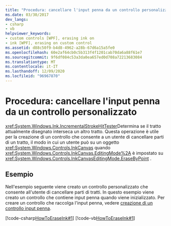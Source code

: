 ```yaml
---
title: "Procedura: cancellare l'input penna da un controllo personalizzato"
ms.date: 03/30/2017
dev_langs:
- csharp
- vb
helpviewer_keywords:
- custom controls [WPF], erasing ink on
- ink [WPF], erasing on custom control
ms.assetid: d88c50f9-b4d8-4962-a28b-67d6a15a5fe0
ms.openlocfilehash: 60e2af64cb0c5b313f4f1201cab70da6a88f61e7
ms.sourcegitcommit: 9f6df084c53a3da0ea657ed0d708a72213683084
ms.translationtype: MT
ms.contentlocale: it-IT
ms.lasthandoff: 12/09/2020
ms.locfileid: "96967870"
---
```

# <a name="how-to-erase-ink-on-a-custom-control"></a>Procedura: cancellare l'input penna da un controllo personalizzato
<xref:System.Windows.Ink.IncrementalStrokeHitTester>Determina se il tratto attualmente disegnato interseca un altro tratto.  Questa operazione è utile per la creazione di un controllo che consente a un utente di cancellare parti di un tratto, il modo in cui un utente può su un oggetto <xref:System.Windows.Controls.InkCanvas> quando <xref:System.Windows.Controls.InkCanvas.EditingMode%2A> è impostato su <xref:System.Windows.Controls.InkCanvasEditingMode.EraseByPoint> .  
  
## <a name="example"></a>Esempio  
 Nell'esempio seguente viene creato un controllo personalizzato che consente all'utente di cancellare parti di tratti.  In questo esempio viene creato un controllo che contiene input penna quando viene inizializzato.  Per creare un controllo che raccolga l'input penna, vedere [creazione di un controllo input penna](creating-an-ink-input-control.md).  
  
 [!code-csharp[HowToEraseInk#1](~/samples/snippets/csharp/VS_Snippets_Wpf/HowToEraseInk/CSharp/InkEraser.cs#1)]
 [!code-vb[HowToEraseInk#1](~/samples/snippets/visualbasic/VS_Snippets_Wpf/HowToEraseInk/VisualBasic/InkEraser.vb#1)]
